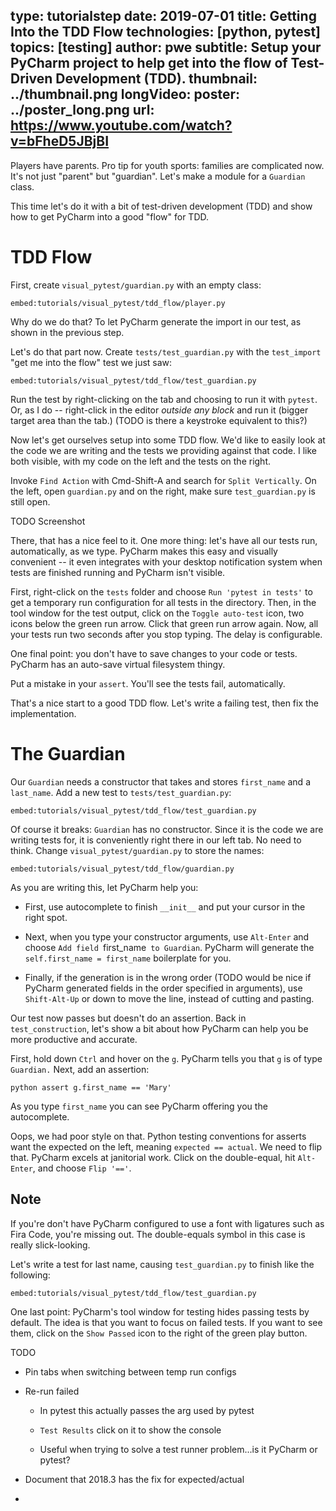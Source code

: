 type: tutorialstep
date: 2019-07-01
title: Getting Into the TDD Flow
technologies: [python, pytest]
topics: [testing]
author: pwe
subtitle: Setup your PyCharm project to help get into the flow of Test-Driven Development (TDD).
thumbnail: ../thumbnail.png
longVideo:
  poster: ../poster_long.png
  url: https://www.youtube.com/watch?v=bFheD5JBjBI
---

Players have parents. Pro tip for youth sports: families are complicated
now. It's not just "parent" but "guardian". Let's make a module for
a `Guardian` class.

This time let's do it with a bit of test-driven development (TDD) and
show how to get PyCharm into a good "flow" for TDD.

# TDD Flow

First, create `visual_pytest/guardian.py` with an empty class:

`embed:tutorials/visual_pytest/tdd_flow/player.py`

Why do we do that? To let PyCharm generate the import in our test, as shown
in the previous step.

Let's do that part now. Create `tests/test_guardian.py` with the
`test_import` "get me into the flow" test we just saw:

`embed:tutorials/visual_pytest/tdd_flow/test_guardian.py`

Run the test by right-clicking on the tab and choosing to run it with
`pytest`. Or, as I do -- right-click in the editor *outside any block*
and run it (bigger target area than the tab.) (TODO is there a keystroke
equivalent to this?)

Now let's get ourselves setup into some TDD flow. We'd like to easily
look at the code we are writing and the tests we providing against that
code. I like both visible, with my code on the left and the tests on the
right.

Invoke `Find Action` with Cmd-Shift-A and search for `Split Vertically`.
On the left, open `guardian.py` and on the right, make sure
`test_guardian.py` is still open.

TODO Screenshot

There, that has a nice feel to it. One more thing: let's have all our tests
run, automatically, as we type. PyCharm makes this easy and visually
convenient -- it even integrates with your desktop notification system when
tests are finished running and PyCharm isn't visible.

First, right-click on the `tests` folder and choose `Run
'pytest in tests'` to get a temporary run configuration for all tests in
the directory. Then, in the tool window for the test output, click on the
`Toggle auto-test` icon, two icons below the green run arrow. Click that
green run arrow again. Now, all your tests run two seconds after you stop
typing. The delay is configurable.

One final point: you don't have to save changes to your code or tests.
PyCharm has an auto-save virtual filesystem thingy.

Put a mistake in your `assert`. You'll see the tests fail, automatically.

That's a nice start to a good TDD flow. Let's write a failing test, then
fix the implementation.

# The Guardian

Our `Guardian` needs a constructor that takes and stores `first_name`
and a `last_name`. Add a new test to `tests/test_guardian.py`:

`embed:tutorials/visual_pytest/tdd_flow/test_guardian.py`


Of course it breaks: `Guardian` has no constructor. Since it is the code
we are writing tests for, it is conveniently right there in our left tab. No
need to think. Change `visual_pytest/guardian.py` to store the names:

`embed:tutorials/visual_pytest/tdd_flow/guardian.py`

As you are writing this, let PyCharm help you:

- First, use autocomplete to finish `__init__` and put your cursor in the
  right spot.

- Next, when you type your constructor arguments, use `Alt-Enter` and
  choose `Add field `first_name` to Guardian`. PyCharm will generate the
  `self.first_name = first_name` boilerplate for you.

- Finally, if the generation is in the wrong order (TODO would be nice if
  PyCharm generated fields in the order specified in arguments), use
  `Shift-Alt-Up` or down to move the line, instead of cutting and pasting.

Our test now passes but doesn't do an assertion. Back in
`test_construction`, let's show a bit about how PyCharm can help you
be more productive and accurate.

First, hold down `Ctrl` and hover on the `g`. PyCharm tells you that
`g` is of type `Guardian.` Next, add an assertion:

``python
assert g.first_name == 'Mary'
``

As you type `first_name` you can see PyCharm offering you the
autocomplete.

Oops, we had poor style on that. Python testing conventions for asserts
want the expected on the left, meaning `expected == actual`. We need to
flip that. PyCharm excels at janitorial work. Click on the double-equal,
hit `Alt-Enter`, and choose `Flip '=='`.

## Note

If you're don't have PyCharm configured to use a font with ligatures
such as Fira Code, you're missing out. The double-equals symbol
in this case is really slick-looking.

Let's write a test for last name, causing `test_guardian.py` to finish
like the following:

`embed:tutorials/visual_pytest/tdd_flow/test_guardian.py`


One last point: PyCharm's tool window for testing hides passing tests by
default. The idea is that you want to focus on failed tests. If you want
to see them, click on the `Show Passed` icon to the right of the green
play button.

TODO

- Pin tabs when switching between temp run configs

- Re-run failed

    - In pytest this actually passes the arg used by pytest

    - `Test Results` click on it to show the console

    - Useful when trying to solve a test runner problem...is it PyCharm or
      pytest?

- Document that 2018.3 has the fix for expected/actual

-